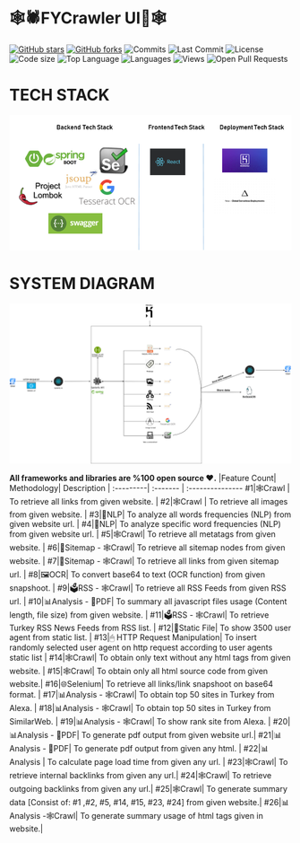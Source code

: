 # 🕸🕷FYCrawler UI🦟🕸

[![GitHub stars](https://img.shields.io/github/stars/fatihyildizli/FYCrawler.svg)](https://github.com/fatihyildizli/FYCrawler/stargazers)
[![GitHub forks](https://img.shields.io/github/forks/fatihyildizli/FYCrawler.svg)](https://github.com/fatihyildizli/FYCrawler/network/members)
![Commits](https://badgen.net/github/commits/fatihyildizli/FYCrawler/master)
![Last Commit](https://badgen.net/github/last-commit/fatihyildizli/FYCrawler/master)
![License](https://img.shields.io/github/license/fatihyildizli/)
![Code size](https://img.shields.io/github/repo-size/fatihyildizli/FYCrawler)
![Top Language](https://img.shields.io/github/languages/top/fatihyildizli/FYCrawler)
![Languages](https://img.shields.io/github/languages/count/fatihyildizli/FYCrawler)
![Views](https://img.shields.io/github/search/fatihyildizli/FYCrawler/FYCrawler)
![Open Pull Requests](https://badgen.net/github/open-prs/fatihyildizli/FYCrawler)



#                             TECH STACK
![techstack](tech.PNG)

#                             SYSTEM DIAGRAM
![systemdiagram](diagram.png)

**All frameworks and libraries are %100 open source ❤️.**
|Feature Count| Methodology| Description  |
:---------| :------- | :---------------
#1|🕸️Crawl | To retrieve all links from given website. |
#2|🕸️Crawl | To retrieve all images from given website. |
#3|💬NLP| To analyze all words frequencies (NLP) from given website url. |
#4|💬NLP| To analyze specific word frequencies (NLP) from given website url. |
#5|🕸️Crawl| To retrieve all metatags from given website. |
#6|🔖Sitemap - 🕸️Crawl| To retrieve all sitemap nodes from given website. |
#7|🔖Sitemap - 🕸️Crawl| To retrieve all links from given sitemap url. |
#8|🖼OCR| To convert base64 to text (OCR function) from given snapshoot. |
#9|🗳RSS - 🕸️Crawl| To retrieve all RSS Feeds from given RSS url. |
#10|📊Analysis - 📄PDF| To summary all javascript files usage (Content length, file size) from given website. |
#11|🗳RSS - 🕸️Crawl| To retrieve Turkey RSS News Feeds from RSS list. |
#12|📑Static File| To show 3500 user agent from static list. |
#13|🖱 HTTP Request Manipulation| To insert randomly selected user agent on http request according to user agents static list |
#14|🕸️Crawl| To obtain only text without any html tags from given website. |
#15|🕸️Crawl| To obtain only all html source code from given website.|
#16|🌐Selenium| To retrieve all links/link snapshoot on base64 format. |
#17|📊Analysis - 🕸️Crawl| To obtain top 50 sites in Turkey from Alexa. |
#18|📊Analysis - 🕸️Crawl| To obtain top 50 sites in Turkey from SimilarWeb. |
#19|📊Analysis - 🕸️Crawl| To show rank site from Alexa. |
#20|📊Analysis - 📄PDF| To generate pdf output from given website url.|
#21|📊Analysis - 📄PDF| To generate pdf output from given any html. |
#22|📊Analysis | To calculate page load time from given any url. |
#23|🕸️Crawl| To retrieve internal backlinks from given any url.|
#24|🕸️Crawl| To retrieve outgoing backlinks from given any url.|
#25|🕸️Crawl| To generate summary data [Consist of: #1 ,#2, #5, #14, #15, #23, #24] from given website.|
#26|📊Analysis -🕸️Crawl| To generate summary usage of html tags given in website.|





